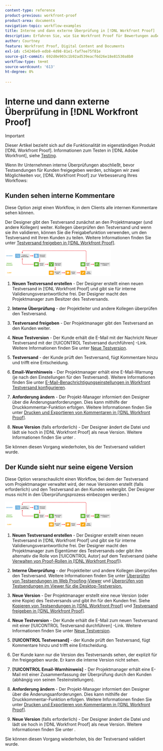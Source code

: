 ```yaml
---
content-type: reference
product-previous: workfront-proof
product-area: documents
navigation-topic: workflow-examples
title: Interne und dann externe Überprüfung in [!DNL Workfront Proof]
description: Erfahren Sie, wie Sie Workfront Proof für Bewertungen außerhalb Ihres Unternehmens verwenden.
author: Courtney
feature: Workfront Proof, Digital Content and Documents
exl-id: c54246e9-edb8-4d98-81e1-faf7ee75f81e
source-git-commit: 692d0e903c1b92ad539eacf6d26e18e81530a8b0
workflow-type: tm+mt
source-wordcount: '613'
ht-degree: 0%

---
```


# Interne und dann externe Überprüfung in [!DNL Workfront Proof]

>[!IMPORTANT]
>
>Dieser Artikel bezieht sich auf die Funktionalität im eigenständigen Produkt [!DNL Workfront Proof]. Informationen zum Testen in [!DNL Adobe Workfront], siehe [Testing](../../../review-and-approve-work/proofing/proofing.md).

Wenn Ihr Unternehmen interne Überprüfungen abschließt, bevor Testsendungen für Kunden freigegeben werden, schlagen wir zwei Möglichkeiten vor, [!DNL Workfront Proof] zur Verbesserung Ihres Workflows:

## Kunden sehen interne Kommentare

Diese Option zeigt einen Workflow, in dem Clients alle internen Kommentare sehen können.

Der Designer gibt den Testversand zunächst an den Projektmanager (und andere Kollegen) weiter. Kollegen überprüfen den Testversand und wenn sie ihn validieren, können Sie die Freigabefunktion verwenden, um den Testversand mit Ihren Kunden zu teilen. Weitere Informationen finden Sie unter [Testversand freigeben in [!DNL Workfront Proof]](../../../workfront-proof/wp-work-proofsfiles/share-proofs-and-files/share-proof.md).

![internal_external_-_option_A.png](assets/internal-external---option-a-350x86.png)

1. **Neuen Testversand erstellen** - Der Designer erstellt einen neuen Testversand in [!DNL Workfront Proof] und gibt sie für interne Validierungsverantwortliche frei. Der Designer macht den Projektmanager zum Besitzer des Testversands.
1. **Interne Überprüfung** - der Projektleiter und andere Kollegen überprüfen den Testversand.
1. **Testversand freigeben** - Der Projektmanager gibt den Testversand an den Kunden weiter.
1. **Neue Testversion** - Der Kunde erhält die E-Mail mit der Nachricht Neuer Testversand mit der [!UICONTROL Testversand durchführen] -Link. Weitere Informationen finden Sie unter [Neue Testversion](../../../workfront-proof/wp-emailsntfctns/proof-notifications-and-reminders/new-proof-email.md).

1. **Testversand** - der Kunde prüft den Testversand, fügt Kommentare hinzu und trifft eine Entscheidung.
1. **Email-Warnhinweis** - Der Projektmanager erhält eine E-Mail-Warnung (je nach den Einstellungen für den Testversand). Weitere Informationen finden Sie unter [E-Mail-Benachrichtigungseinstellungen in Workfront Testversand konfigurieren](../../../workfront-proof/wp-emailsntfctns/email-alerts/config-email-notification-settings-wp.md).

1. **Anforderung ändern** - Der Projekt-Manager informiert den Designer über die Änderungsanforderungen. Dies kann mithilfe der Druckkommentar-Funktion erfolgen. Weitere Informationen finden Sie unter [Drucken und Exportieren von Kommentaren in [!DNL Workfront Proof]](../../../workfront-proof/wp-work-proofsfiles/organize-your-work/print-and-export-comments.md).

1. **Neue Version** (falls erforderlich) - Der Designer ändert die Datei und lädt sie hoch in [!DNL Workfront Proof] als neue Version. Weitere Informationen finden Sie unter .

Sie können diesen Vorgang wiederholen, bis der Testversand validiert wurde.

## Der Kunde sieht nur seine eigene Version

Diese Option veranschaulicht einen Workflow, bei dem der Testversand vom Projektmanager verwaltet wird, der neue Versionen erstellt (falls erforderlich) und den Testversand an den Kunden weitergibt. Der Designer muss nicht in den Überprüfungsprozess einbezogen werden.)

![internal_external_-_option_B.png](assets/internal-external---option-b-350x86.png)

1. **Neuen Testversand erstellen** - Der Designer erstellt einen neuen Testversand in [!DNL Workfront Proof] und gibt sie für interne Validierungsverantwortliche frei. Der Designer macht den Projektmanager zum Eigentümer des Testversands oder gibt ihm alternativ die Rolle von [!UICONTROL Autor] auf dem Testversand (siehe [Verwalten von Proof-Rollen in [!DNL Workfront Proof]](../../../workfront-proof/wp-work-proofsfiles/share-proofs-and-files/manage-proof-roles.md)).

1. **Interne Überprüfung** - der Projektleiter und andere Kollegen überprüfen den Testversand. Weitere Informationen finden Sie unter [Überprüfen von Testsendungen im Web Proofing-Viewer](https://support.workfront.com/hc/en-us/sections/115000275214-Reviewing-Proofs-in-the-Web-Proofing-Viewer) und [Überprüfen von Testsendungen im Viewer für die Desktop-Testversion.](https://support.workfront.com/hc/en-us/sections/360000686434-Reviewing-Proofs-in-the-Desktop-Proofing-Viewer)

1. **Neue Version** - Der Projektmanager erstellt eine neue Version (oder eine Kopie) des Testversands und gibt ihn für den Kunden frei. Siehe [Kopieren von Testsendungen in [!DNL Workfront Proof]](../../../workfront-proof/wp-work-proofsfiles/create-proofs-and-files/copy-proofs.md) und [Testversand freigeben in [!DNL Workfront Proof]](../../../workfront-proof/wp-work-proofsfiles/share-proofs-and-files/share-proof.md).

1. **Neue Testversion** - Der Kunde erhält die E-Mail zum neuen Testversand mit einer [!UICONTROL Testversand durchführen] -Link. Weitere Informationen finden Sie unter [Neue Testversion](../../../workfront-proof/wp-emailsntfctns/proof-notifications-and-reminders/new-proof-email.md).

1. **[!UICONTROL Testversand]** - der Kunde prüft den Testversand, fügt Kommentare hinzu und trifft eine Entscheidung.
1. Der Kunde kann nur die Version des Testversands sehen, der explizit für ihn freigegeben wurde. Er kann die interne Version nicht sehen.
1. **[!UICONTROL Email-Warnhinweis]** - Der Projektmanager erhält eine E-Mail mit einer Zusammenfassung der Überprüfung durch den Kunden (abhängig von seinen Testeinstellungen).
1. **Anforderung ändern** - Der Projekt-Manager informiert den Designer über die Änderungsanforderungen. Dies kann mithilfe der Druckkommentar-Funktion erfolgen. Weitere Informationen finden Sie unter [Drucken und Exportieren von Kommentaren in [!DNL Workfront Proof]](../../../workfront-proof/wp-work-proofsfiles/organize-your-work/print-and-export-comments.md).

1. **Neue Version** (falls erforderlich) - Der Designer ändert die Datei und lädt sie hoch in [!DNL Workfront Proof] als neue Version. Weitere Informationen finden Sie unter .

Sie können diesen Vorgang wiederholen, bis der Testversand validiert wurde.
